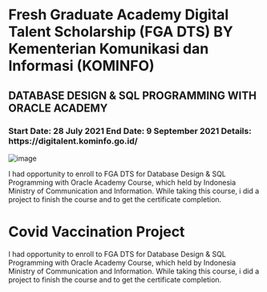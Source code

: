 <!DOCTYPE html>
<html>
<body>

<h1>Fresh Graduate Academy Digital Talent Scholarship (FGA DTS) BY Kementerian Komunikasi dan Informasi (KOMINFO)</h1>
    <h2>DATABASE DESIGN & SQL PROGRAMMING WITH ORACLE ACADEMY </h2>
  <h3>  Start Date: 28 July 2021
End Date: 9 September 2021
Details: https://digitalent.kominfo.go.id/
</h3>

![image](https://user-images.githubusercontent.com/84371817/133924988-e0b18ad4-999a-41bc-b961-d71e14386467.png)
<p>I had opportunity to enroll to FGA DTS for Database Design & SQL Programming with Oracle Academy Course, which held by Indonesia Ministry of Communication and Information. While taking this course, i did a project to finish the course and to get the certificate completion. </p>
  

</body>

<!DOCTYPE html>
<html>
<body>

<h1>Covid Vaccination Project </h1>
    

<p>I had opportunity to enroll to FGA DTS for Database Design & SQL Programming with Oracle Academy Course, which held by Indonesia Ministry of Communication and Information. While taking this course, i did a project to finish the course and to get the certificate completion. </p>
    

    
    

</body>
